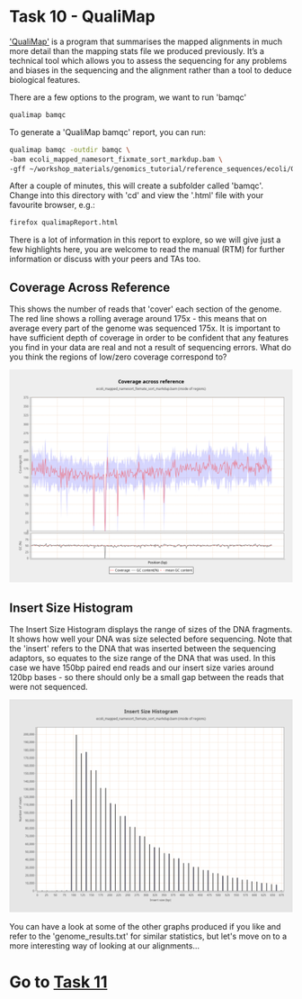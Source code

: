 # Task 10 - QualiMap
['QualiMap'](http://qualimap.bioinfo.cipf.es/) is a program that summarises the mapped alignments in much more detail than the mapping stats file we produced previously. It’s a technical tool which allows you to assess the sequencing for any problems and biases in the sequencing and the alignment rather than a tool to deduce biological features.

There are a few options to the program, we want to run 'bamqc'
```bash
qualimap bamqc
```

To generate a 'QualiMap bamqc' report, you can run:
```bash
qualimap bamqc -outdir bamqc \
-bam ecoli_mapped_namesort_fixmate_sort_markdup.bam \
-gff ~/workshop_materials/genomics_tutorial/reference_sequences/ecoli/GCF_000005845.2_ASM584v2_genomic.gff
```

After a couple of minutes, this will create a subfolder called 'bamqc'. Change into this directory with 'cd' and view the '.html' file with your favourite browser, e.g.:
```bash
firefox qualimapReport.html
```

There is a lot of information in this report to explore, so we will give just a few highlights here, you are welcome to read the manual (RTM) for further information or discuss with your peers and TAs too.

## Coverage Across Reference
This shows the number of reads that 'cover' each section of the genome. The red line shows a rolling average around 175x - this means that on average every part of the genome was sequenced 175x. It is important to have sufficient depth of coverage in order to be confident that any features you find in your data are real and not a result of sequencing errors. What do you think the regions of low/zero coverage correspond to?

![Coverage Across Reference](https://github.com/guyleonard/genomics_adventure/blob/e219def38a300ab13dba1aa839c27b3fa7909c27/chapter_2/images/genome_coverage_across_reference.png)

## Insert Size Histogram
The Insert Size Histogram displays the range of sizes of the DNA fragments. It shows how well your DNA was size selected before sequencing. Note that the 'insert' refers to the DNA that was inserted between the sequencing adaptors, so equates to the size range of the DNA that was used. In this case we have 150bp paired end reads and our insert size varies around 120bp bases - so there should only be a small gap between the reads that were not sequenced.

![Insert Size Histogram](https://github.com/guyleonard/genomics_adventure/blob/e219def38a300ab13dba1aa839c27b3fa7909c27/chapter_2/images/genome_insert_size_histogram.png)

You can have a look at some of the other graphs produced if you like and refer to the 'genome_results.txt' for similar statistics, but let's move on to a more interesting way of looking at our alignments...

# Go to [Task 11](https://github.com/guyleonard/genomics_adventure/blob/release/chapter_2/task_11.md)
